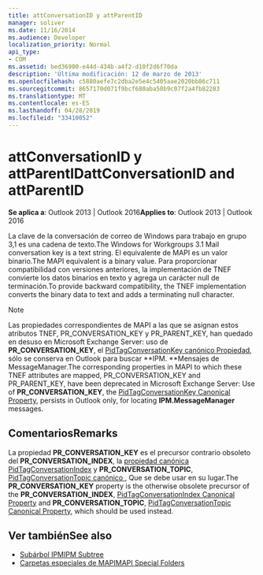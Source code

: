 ```yaml
---
title: attConversationID y attParentID
manager: soliver
ms.date: 11/16/2014
ms.audience: Developer
localization_priority: Normal
api_type:
- COM
ms.assetid: bed36900-e44d-434b-a4f2-d10f2d6f70da
description: 'Última modificación: 12 de marzo de 2013'
ms.openlocfilehash: c5880aefe7c2dba2e5e4c5405aae2020bb86c711
ms.sourcegitcommit: 8657170d071f9bcf680aba50b9c07f2a4fb82283
ms.translationtype: MT
ms.contentlocale: es-ES
ms.lasthandoff: 04/28/2019
ms.locfileid: "33410052"
---
```

# <a name="attconversationid-and-attparentid"></a><span data-ttu-id="a4a96-103">attConversationID y attParentID</span><span class="sxs-lookup"><span data-stu-id="a4a96-103">attConversationID and attParentID</span></span>

<span data-ttu-id="a4a96-104">**Se aplica a**: Outlook 2013 | Outlook 2016</span><span class="sxs-lookup"><span data-stu-id="a4a96-104">**Applies to**: Outlook 2013 | Outlook 2016</span></span> 
  
<span data-ttu-id="a4a96-105">La clave de la conversación de correo de Windows para trabajo en grupo 3,1 es una cadena de texto.</span><span class="sxs-lookup"><span data-stu-id="a4a96-105">The Windows for Workgroups 3.1 Mail conversation key is a text string.</span></span> <span data-ttu-id="a4a96-106">El equivalente de MAPI es un valor binario.</span><span class="sxs-lookup"><span data-stu-id="a4a96-106">The MAPI equivalent is a binary value.</span></span> <span data-ttu-id="a4a96-107">Para proporcionar compatibilidad con versiones anteriores, la implementación de TNEF convierte los datos binarios en texto y agrega un carácter null de terminación.</span><span class="sxs-lookup"><span data-stu-id="a4a96-107">To provide backward compatibility, the TNEF implementation converts the binary data to text and adds a terminating null character.</span></span>
  
> [!NOTE]
> <span data-ttu-id="a4a96-108">Las propiedades correspondientes de MAPI a las que se asignan estos atributos TNEF, PR_CONVERSATION_KEY y PR_PARENT_KEY, han quedado en desuso en Microsoft Exchange Server: uso de **PR_CONVERSATION_KEY**, el [PidTagConversationKey canónico Propiedad](pidtagconversationkey-canonical-property.md), sólo se conserva en Outlook para buscar \*\*IPM. \*\*Mensajes de MessageManager.</span><span class="sxs-lookup"><span data-stu-id="a4a96-108">The corresponding properties in MAPI to which these TNEF attributes are mapped, PR_CONVERSATION_KEY and PR_PARENT_KEY, have been deprecated in Microsoft Exchange Server: Use of **PR_CONVERSATION_KEY**, the [PidTagConversationKey Canonical Property](pidtagconversationkey-canonical-property.md), persists in Outlook only, for locating **IPM.MessageManager** messages.</span></span> 
  
## <a name="remarks"></a><span data-ttu-id="a4a96-109">Comentarios</span><span class="sxs-lookup"><span data-stu-id="a4a96-109">Remarks</span></span>

<span data-ttu-id="a4a96-110">La propiedad **PR_CONVERSATION_KEY** es el precursor contrario obsoleto del **PR_CONVERSATION_INDEX**, la [propiedad canónica PidTagConversationIndex](pidtagconversationindex-canonical-property.md) y **PR_CONVERSATION_TOPIC**, [PidTagConversationTopic canónico ](pidtagconversationtopic-canonical-property.md), Que se debe usar en su lugar.</span><span class="sxs-lookup"><span data-stu-id="a4a96-110">The **PR_CONVERSATION_KEY** property is the otherwise obsolete precursor of the **PR_CONVERSATION_INDEX**, [PidTagConversationIndex Canonical Property](pidtagconversationindex-canonical-property.md) and **PR_CONVERSATION_TOPIC**, [PidTagConversationTopic Canonical Property](pidtagconversationtopic-canonical-property.md), which should be used instead.</span></span>
  
## <a name="see-also"></a><span data-ttu-id="a4a96-111">Ver también</span><span class="sxs-lookup"><span data-stu-id="a4a96-111">See also</span></span>

- [<span data-ttu-id="a4a96-112">Subárbol IPM</span><span class="sxs-lookup"><span data-stu-id="a4a96-112">IPM Subtree</span></span>](ipm-subtree.md)
- [<span data-ttu-id="a4a96-113">Carpetas especiales de MAPI</span><span class="sxs-lookup"><span data-stu-id="a4a96-113">MAPI Special Folders</span></span>](mapi-special-folders.md)

